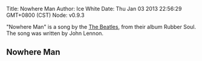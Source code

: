 Title: Nowhere Man
Author: Ice White
Date: Thu Jan 03 2013 22:56:29 GMT+0800 (CST)
Node: v0.9.3

"Nowhere Man" is a song by the [The Beatles](http://en.wikipedia.org/wiki/The_Beatles), from their album Rubber Soul. The song was written by John Lennon.

## Nowhere Man

<script src="/audiojs/audio.min.js"></script>
<script src="/nowhere-man/nowhere-man.js"></script>
<audio src="s3://ice.cube/articles/nowhere-man/nowhere-man.mp3" preload="auto" />

    """
    He's a real nowhere man,
    Sitting in his nowhere land,
    Making all his nowhere plans for nobody.
    
    Doesn't have a point of view,
    Knows not where he's going to,
    Isn't he a bit like you and me?
    
    Nowhere man please listen,
    You don't know what you're missing,
    Nowhere man, the world is at your command!
    
    He's as blind as he can be,
    Just sees what he wants to see,
    Nowhere man can you see me at all?
    
    Nowhere man, don't worry,
    Take your time, don't hurry,
    Leave it all till somebody else lends you a hand!
    
    Doesn't have a point of view,
    Knows not where he's going to,
    Isn't he a bit like you and me?
    
    Nowhere man please listen,
    you don't know what you're missing
    Nowhere man, the world is at your command!
    
    He's a real nowhere man,
    Sitting in his nowhere land,
    Making all his nowhere plans for nobody.
    Making all his nowhere plans for nobody.
    Making all his nowhere plans for nobody!
    """

